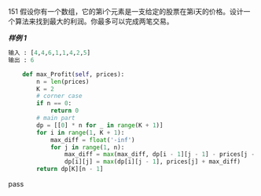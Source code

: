 151
假设你有一个数组，它的第i个元素是一支给定的股票在第i天的价格。设计一个算法来找到最大的利润。你最多可以完成两笔交易。

_**样例 1**_
```python
输入 : [4,4,6,1,1,4,2,5]
输出 : 6
```


```python
    def max_Profit(self, prices):
        n = len(prices)
        K = 2
        # corner case
        if n == 0:
            return 0
        # main part
        dp = [[0] * n for _ in range(K + 1)]
        for i in range(1, K + 1):
            max_diff = float('-inf')
            for j in range(1, n):
                max_diff = max(max_diff, dp[i - 1][j - 1] - prices[j - 1])
                dp[i][j] = max(dp[i][j - 1], prices[j] + max_diff)
        return dp[K][n - 1]
```
pass